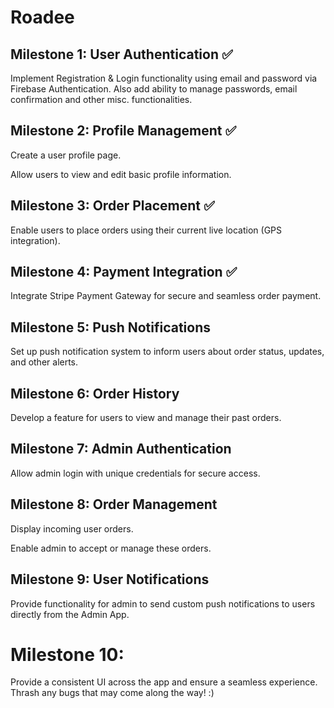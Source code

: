 # Roadee

## Milestone 1: User Authentication ✅

Implement Registration & Login functionality using email and password via Firebase Authentication.
Also add ability to manage passwords, email confirmation and other misc. functionalities.

## Milestone 2: Profile Management ✅

Create a user profile page.

Allow users to view and edit basic profile information.

## Milestone 3: Order Placement ✅

Enable users to place orders using their current live location (GPS integration).

## Milestone 4: Payment Integration ✅

Integrate Stripe Payment Gateway for secure and seamless order payment.

## Milestone 5: Push Notifications

Set up push notification system to inform users about order status, updates, and other alerts.

## Milestone 6: Order History

Develop a feature for users to view and manage their past orders.

## Milestone 7: Admin Authentication

Allow admin login with unique credentials for secure access.

## Milestone 8: Order Management

Display incoming user orders.

Enable admin to accept or manage these orders.

## Milestone 9: User Notifications

Provide functionality for admin to send custom push notifications to users directly from the Admin App.

# Milestone 10:

Provide a consistent UI across the app and ensure a seamless experience. Thrash any bugs that 
may come along the way! :)